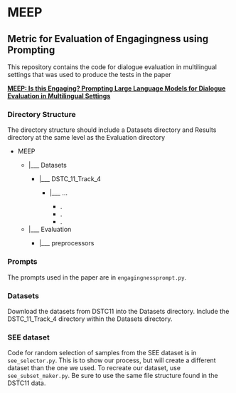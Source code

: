 # MEEP

## Metric for Evaluation of Engagingness using Prompting

This repository contains the code for dialogue evaluation in multilingual settings 
that was used to produce the tests in the paper

 
[**MEEP: Is this Engaging? Prompting Large Language Models for Dialogue
Evaluation in Multilingual Settings**](https://aclanthology.org/2023.findings-emnlp.137/)

### Directory Structure

The directory structure should include a Datasets directory and Results directory at the
same level as the Evaluation directory 

<ul>
    <li>MEEP</li>
        <ul>
            <li>|___ Datasets</li>
                <ul>
                    <li>|___ DSTC_11_Track_4</li>
                        <ul>
                            <li>|___ ...</li>
                                <ul>
                                    <li>.</li>
                                    <li>.</li>
                                    <li>.</li>
                                </ul>
                        </ul>
                </ul>
            <li>|___ Evaluation</li>
                <ul>
                    <li>|___ preprocessors</li>
                </ul>
        </ul>
</ul>


### Prompts

The prompts used in the paper are in `engagingnessprompt.py`.

### Datasets

Download the datasets from DSTC11 into the Datasets directory.
Include the DSTC_11_Track_4 directory within the Datasets directory.

### SEE dataset

Code for random selection of samples from the SEE dataset is in `see_selector.py`. This is to show our process, but will create a different dataset than the one we used. To recreate our dataset, use `see_subset_maker.py`. Be sure to use the same file structure found in the DSTC11 data.

